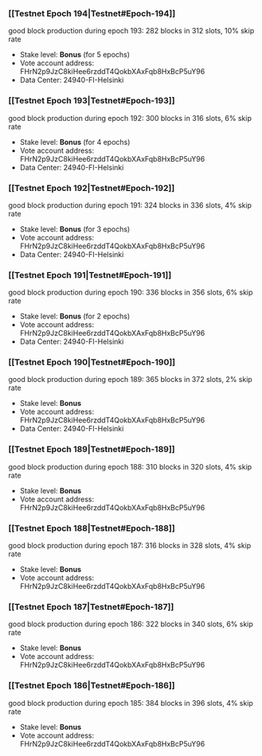 ### [[Testnet Epoch 194|Testnet#Epoch-194]]
good block production during epoch 193: 282 blocks in 312 slots, 10% skip rate
* Stake level: **Bonus** (for 5 epochs)
* Vote account address: FHrN2p9JzC8kiHee6rzddT4QokbXAxFqb8HxBcP5uY96
* Data Center: 24940-FI-Helsinki
### [[Testnet Epoch 193|Testnet#Epoch-193]]
good block production during epoch 192: 300 blocks in 316 slots, 6% skip rate
* Stake level: **Bonus** (for 4 epochs)
* Vote account address: FHrN2p9JzC8kiHee6rzddT4QokbXAxFqb8HxBcP5uY96
* Data Center: 24940-FI-Helsinki
### [[Testnet Epoch 192|Testnet#Epoch-192]]
good block production during epoch 191: 324 blocks in 336 slots, 4% skip rate
* Stake level: **Bonus** (for 3 epochs)
* Vote account address: FHrN2p9JzC8kiHee6rzddT4QokbXAxFqb8HxBcP5uY96
* Data Center: 24940-FI-Helsinki
### [[Testnet Epoch 191|Testnet#Epoch-191]]
good block production during epoch 190: 336 blocks in 356 slots, 6% skip rate
* Stake level: **Bonus** (for 2 epochs)
* Vote account address: FHrN2p9JzC8kiHee6rzddT4QokbXAxFqb8HxBcP5uY96
* Data Center: 24940-FI-Helsinki
### [[Testnet Epoch 190|Testnet#Epoch-190]]
good block production during epoch 189: 365 blocks in 372 slots, 2% skip rate
* Stake level: **Bonus**
* Vote account address: FHrN2p9JzC8kiHee6rzddT4QokbXAxFqb8HxBcP5uY96
* Data Center: 24940-FI-Helsinki
### [[Testnet Epoch 189|Testnet#Epoch-189]]
good block production during epoch 188: 310 blocks in 320 slots, 4% skip rate
* Stake level: **Bonus**
* Vote account address: FHrN2p9JzC8kiHee6rzddT4QokbXAxFqb8HxBcP5uY96
### [[Testnet Epoch 188|Testnet#Epoch-188]]
good block production during epoch 187: 316 blocks in 328 slots, 4% skip rate
* Stake level: **Bonus**
* Vote account address: FHrN2p9JzC8kiHee6rzddT4QokbXAxFqb8HxBcP5uY96
### [[Testnet Epoch 187|Testnet#Epoch-187]]
good block production during epoch 186: 322 blocks in 340 slots, 6% skip rate
* Stake level: **Bonus**
* Vote account address: FHrN2p9JzC8kiHee6rzddT4QokbXAxFqb8HxBcP5uY96
### [[Testnet Epoch 186|Testnet#Epoch-186]]
good block production during epoch 185: 384 blocks in 396 slots, 4% skip rate
* Stake level: **Bonus**
* Vote account address: FHrN2p9JzC8kiHee6rzddT4QokbXAxFqb8HxBcP5uY96